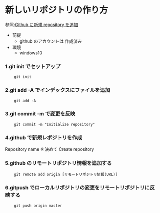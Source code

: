 # 新しいリポジトリの作り方

参照:[Github に新規 repository を追加](https://qiita.com/sodaihirai/items/caf8d39d314fa53db4db)

- 前提
  - github のアカウントは 作成済み
- 環境
  - windows10

### 1.git init でセットアップ

        git init

### 2.git add -A でインデックスにファイルを追加

        git add -A

### 3.git commit -m で変更を反映

        git commit -m "Initialize repository"

### 4.github で新規レポジトリを作成

Repository name を決めて Create repository

### 5.github のリモートリポジトリ情報を追加する

        git remote add origin [リモートリポジトリ情報(URL)]

### 6.gitpush でローカルリポジトリの変更をリモートリポジトリに反映する

        git push origin master
